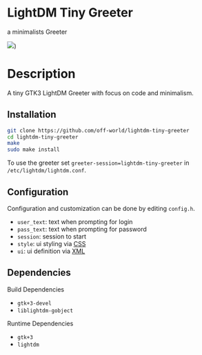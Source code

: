 # LightDM Tiny Greeter

a minimalists Greeter

![](https://i.imgur.com/yhZokfM.png))

# Description

A tiny GTK3 LightDM Greeter with focus on code and minimalism.

## Installation

```bash
git clone https://github.com/off-world/lightdm-tiny-greeter
cd lightdm-tiny-greeter
make
sudo make install
```

To use the greeter set `greeter-session=lightdm-tiny-greeter` in `/etc/lightdm/lightdm.conf`.

## Configuration

Configuration and customization can be done by editing `config.h`.

- `user_text`: text when prompting for login
- `pass_text`: text when prompting for password
- `session`: session to start
- `style`: ui styling via [CSS](https://developer.gnome.org/gtk3/stable/chap-css-overview.html)
- `ui`: ui definition via [XML](https://developer.gnome.org/pygtk/stable/class-gtkbuilder.html)

## Dependencies

Build Dependencies

- `gtk+3-devel`
- `liblightdm-gobject`

Runtime Dependencies

- `gtk+3`
- `lightdm`

